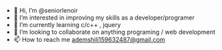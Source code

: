 - 👋 Hi, I’m @seniorlenoir
- 👀 I’m interested in improving my skills as a developer/programer
- 🌱 I’m currently learning c/c++ , jquery
- 💞️ I’m looking to collaborate on anything programing / web development
- 📫 How to reach me ademshili159632487@gmail.com
<!---
seniorlenoir/seniorlenoir is a ✨ special ✨ repository because its `README.md` (this file) appears on your GitHub profile.
You can click the Preview link to take a look at your changes.
--->
